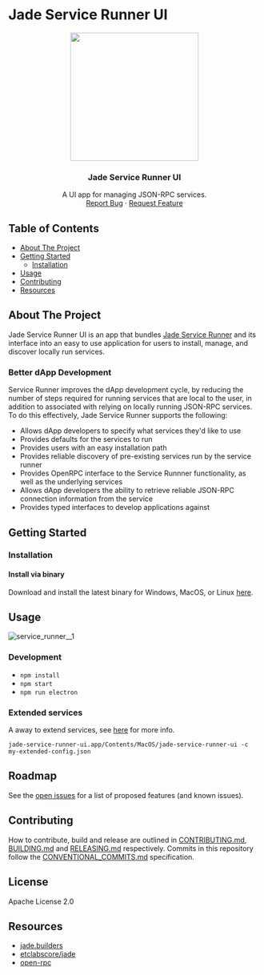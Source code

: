 # Jade Service Runner UI

<p align="center">
<a href="https://github.com/etclabscore/jade-service-runner-ui/releases/latest"><img height="256" width="256" src="https://github.com/etclabscore/jade-media-assets/blob/master/jsr-ui/jsr-ui(PNG)/256x256.png?raw=true" /></a>
</p>

<center>
  <h3 align="center">Jade Service Runner UI</h3>

  <p align="center">
    A UI app for managing JSON-RPC services.
    <br />
    <a href="https://github.com/etclabscore/jade-service-runner-ui/issues/new?assignees=&labels=&template=bug_report.md&title=">Report Bug</a>
    ·
    <a href="https://github.com/etclabscore/jade-service-runner-ui/issues/new?assignees=&labels=&template=feature_request.md&title=">Request Feature</a>
  </p>
</center>

<!-- table of contents -->
## Table of Contents
  - [About The Project](#about-the-project)
  - [Getting Started](#getting-started)
      - [Installation](#installation)
- [Usage](#usage)
- [Contributing](#contributing)
- [Resources](#resources)

<!-- about the project -->
## About The Project
Jade Service Runner UI is an app that bundles [Jade Service Runner](https://github.com/etclabscore/jade-service-runner/) and its interface into an easy to use application for users to install, manage, and discover locally run services.

### Better dApp Development
Service Runner improves the dApp development cycle, by reducing the number of steps required for running services that are local to the user, in addition to  associated with relying on locally running JSON-RPC services. To do this effectively, Jade Service Runner supports the following:
  - Allows dApp developers to specify what services they'd like to use
  - Provides defaults for the services to run
  - Provides users with an easy installation path
  - Provides reliable discovery of pre-existing services run by the service runner
  - Provides OpenRPC interface to the Service Runnner functionality, as well as the underlying services
  - Allows dApp developers the ability to retrieve reliable JSON-RPC connection information from the service
  - Provides typed interfaces to develop applications against

<!-- getting started with the project -->
## Getting Started
### Installation
#### Install via binary
Download and install the latest binary for Windows, MacOS, or Linux [here](https://github.com/etclabscore/jade-service-runner-ui/releases/latest).

<!-- example usage, screen shots, demos -->
## Usage

![service_runner__1](https://user-images.githubusercontent.com/364566/63100364-cc15f200-bf2b-11e9-9698-12e05a8d0bd0.gif)

### Development
- `npm install`
- `npm start`
- `npm run electron`

### Extended services
A away to extend services, see [here](https://github.com/etclabscore/jade-service-runner/#extending-services) for more info.

```
jade-service-runner-ui.app/Contents/MacOS/jade-service-runner-ui -c my-extended-config.json
```

<!-- template just leave alone  -->
## Roadmap
See the [open issues](https://github.com/etclabscore/jade-service-runner-ui/issues) for a list of proposed features (and known issues).

<!-- template just leave alone  -->
## Contributing
How to contribute, build and release are outlined in [CONTRIBUTING.md](CONTRIBUTING.md), [BUILDING.md](BUILDING.md) and [RELEASING.md](RELEASING.md) respectively. Commits in this repository follow the [CONVENTIONAL_COMMITS.md](CONVENTIONAL_COMMITS.md) specification.

## License
Apache License 2.0

<!-- references and additional resources  -->
## Resources 
- [jade.builders](https://jade.builders/)
- [etclabscore/jade](https://github.com/etclabscore/jade)
- [open-rpc](http://open-rpc.org)